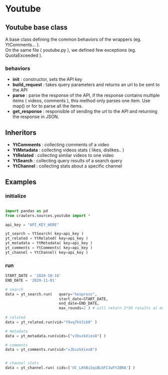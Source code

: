 
# Youtube

## Youtube base class
A base class defining the common behaviors of the wrappers (eg. YtComments... ).<br>
On the same file ( youtube.py ), we defined few exceptions (eg. QuotaExceeded ). <br>

### behaviors
- **init** : constructor, sets the API key
- **build_request** : takes query parameters and returns an url to be sent to the API
- **parse** : parse the response of the API, if the response contains multiple items ( videos, comments ), 
    this method only parses one item. Use map() or for to parse all the items.
- **get_response** : responsible of sending the url to the API and returning the response in JSON.

## Inheritors

- **YtComments** : collecting comments of a video
- **YtMetadata** : collecting videos stats ( likes, dislikes.. )
- **YtRelated** : collecting similar videos to one video
- **YtSearch** : collecting query results of a search query
- **YtChannel** : collecting stats about a specific channel
## Examples 

### initialize
```python 

import pandas as pd
from crawlers.sources.youtube import *

api_key = "API_KEY_HERE"

yt_search = YtSearch( key=api_key )
yt_related = YtRelated( key=api_key )
yt_metadata = YtMetadata( key=api_key )
yt_comments = YtComments( key=api_key )
yt_channel = YtChannel( key=api_key )

```
### run
```python
START_DATE = '2020-10-16'
END_DATE = '2020-11-01'

# search
data = yt_search.run(   query="hespress", 
                        start_date=START_DATE, 
                        end_date=END_DATE, 
                        max_rounds=2 ) # will return 2*50 results at most, ( -1 to get everything )
                              
# related
data = yt_related.run(vid="Y9vq7kVJi60" )

# metadata
data = yt_metadata.run(vids=["vJbvzkXiex8"] )

# comments
data = yt_comments.run(vid="vJbvzkXiex8")


# channel stats
data = yt_channel.run( cids=['UC_LKhBiSqiBLbFC3wFY2BRA'] )
```